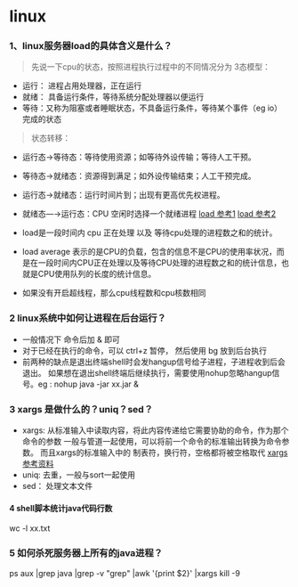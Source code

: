 # linux
### 1、linux服务器load的具体含义是什么？
> 先说一下cpu的状态，按照进程执行过程中的不同情况分为 3态模型：
* 运行： 进程占用处理器，正在运行
* 就绪： 具备运行条件，等待系统分配处理器以便运行
* 等待：又称为阻塞或者睡眠状态，不具备运行条件，等待某个事件（eg io）完成的状态
  
>状态转移：
* 运行态→等待态：等待使用资源；如等待外设传输；等待人工干预。
* 等待态→就绪态：资源得到满足；如外设传输结束；人工干预完成。
* 运行态→就绪态：运行时间片到；出现有更高优先权进程。
* 就绪态—→运行态：CPU 空闲时选择一个就绪进程
[load 参考1](https://www.cnblogs.com/nandi001/p/11643414.html)
[load 参考2](https://blog.csdn.net/Qgwperfect/article/details/108521790)

* load是一段时间内 cpu 正在处理 以及 等待cpu处理的进程数之和的统计。
* load average 表示的是CPU的负载，包含的信息不是CPU的使用率状况，而是在一段时间内CPU正在处理以及等待CPU处理的进程数之和的统计信息，也就是CPU使用队列的长度的统计信息。
* 如果没有开启超线程，那么cpu线程数和cpu核数相同

### 2 linux系统中如何让进程在后台运行？
* 一般情况下 命令后加 & 即可
* 对于已经在执行的命令，可以 ctrl+z 暂停， 然后使用 bg 放到后台执行
* 前两种的缺点是退出终端shell时会发hangup信号给子进程，子进程收到后会退出。
如果想在退出shell终端后继续执行，需要使用nohup忽略hangup信号。eg : nohup java -jar xx.jar &
### 3 xargs 是做什么的？uniq？sed？
* xargs: 从标准输入中读取内容，将此内容传递给它需要协助的命令，作为那个命令的参数
一般与管道一起使用，可以将前一个命令的标准输出转换为命令参数。 而且xargs的标准输入中的 制表符，换行符，空格都将被空格取代
[xargs参考资料](http://c.biancheng.net/linux/xargs.html)
* uniq: 去重，一般与sort一起使用
* sed： 处理文本文件
#### 4 shell脚本统计java代码行数  
wc -l xx.txt
### 5 如何杀死服务器上所有的java进程？ 
ps aux |grep java |grep -v "grep" |awk '{print $2}' |xargs kill -9
